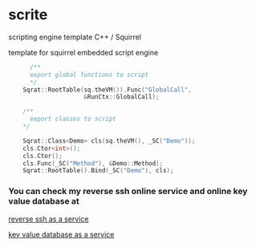 # scrite
scripting engine template C++ / Squirrel

template for squirrel embedded script engine

```cpp
      /**
      export global functions to script
      */
    Sqrat::RootTable(sq.theVM()).Func("GlobalCall",
                     &RunCtx::GlobalCall);

    /**
      export classes to script
    */

    Sqrat::Class<Demo> cls(sq.theVM(), _SC("Demo"));
    cls.Ctor<int>();
    cls.Ctor();
    cls.Func(_SC("Method"), &Demo::Method);
    Sqrat::RootTable().Bind(_SC("Demo"), cls);
```



###  You can check my reverse ssh online service and online key value database at 

[reverse ssh as a service](http://www.mylinuz.com)

[key value database as a service](https://www.meeiot.org)


